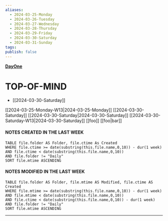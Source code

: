 ```yaml
---
aliases:
  - 2024-03-25-Monday
  - 2024-03-26-Tuesday
  - 2024-03-27-Wednesday
  - 2024-03-28-Thursday
  - 2024-03-29-Friday
  - 2024-03-30-Saturday
  - 2024-03-31-Sunday
tags: 
publish: false
---
```

**[DayOne](dayone://open?date=2024-03-25)**

# TOP-OF-MIND
- [[2024-03-30-Saturday]]

[[2024-03-25-Monday-W13|2024-03-25-Monday]]
[[2024-03-30-Saturday]]
[[2024-03-30-Saturday|2024-03-30-Saturday]]
[[2024-03-30-Saturday-W13|2024-03-30-Saturday]]
[[foo]]
[[foo|bar]]

#### NOTES CREATED IN THE LAST WEEK
``` dataview
TABLE file.folder AS Folder, file.ctime As Created
WHERE file.ctime >= date(substring(this.file.name,0,10)) - dur(1 week) 
AND file.ctime < date(substring(this.file.name,0,10)) 
AND file.folder != "Daily"
SORT file.mtime ASCENDING
```

#### NOTES MODIFIED IN THE LAST WEEK
``` dataview
TABLE file.folder AS Folder, file.mtime AS Modified, file.ctime AS Created
WHERE file.mtime >= date(substring(this.file.name,0,10)) - dur(1 week)
AND file.mtime < date(substring(this.file.name,0,10))
AND file.ctime < date(substring(this.file.name,0,10)) - dur(1 week)
AND file.folder != "Daily"
SORT file.mtime ASCENDING
```
---
